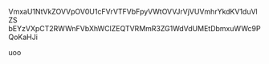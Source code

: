VmxaU1NtVkZOVVpOV0U1cFVrVTFVbFpyVWtOVVJrVjVUVmhrYkdKV1duVlZS
bEYzVXpCT2RWWnFVbXhWClZEQTVRMmR3ZG1WdVdUMEtDbmxuWWc9PQoKaHJi

uoo
